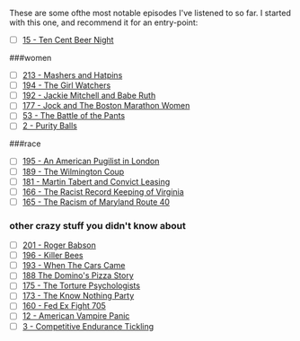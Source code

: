These are some ofthe most notable episodes I've listened to so far.  I started with this one, and recommend it for an entry-point:

- [ ] [15 - Ten Cent Beer Night](http://thedollop.libsyn.com/ten-cent-beer-night)

###women
- [ ] [213 - Mashers and Hatpins](http://thedollop.libsyn.com/213-mashers-and-hatpins)
- [ ] [194 - The Girl Watchers](http://thedollop.libsyn.com/194-the-girl-watchers)
- [ ] [192 - Jackie Mitchell and Babe Ruth](http://thedollop.libsyn.com/192-jackie-mitchell-and-babe-ruth)
- [ ] [177 - Jock and The Boston Marathon Women](http://thedollop.libsyn.com/177-jock-and-the-boston-marathon-women)
- [ ] [53 - The Battle of the Pants](http://thedollop.libsyn.com/53-battle-of-the-pants)
- [ ] [2 - Purity Balls](http://thedollop.libsyn.com/dollop-vii-purity-balls)

###race
- [ ] [195 - An American Pugilist in London](http://thedollop.libsyn.com/195-an-american-pugilist-in-london)
- [ ] [189 - The Wilmington Coup](http://thedollop.libsyn.com/189-the-wilmington-coup)
- [ ] [181 - Martin Tabert and Convict Leasing](http://thedollop.libsyn.com/181-martin-tabert-and-convict-leasing)
- [ ] [166 - The Racist Record Keeping of Virginia](http://thedollop.libsyn.com/166-the-racist-record-keeping-of-virginia)
- [ ] [165 - The Racism of Maryland Route 40](http://thedollop.libsyn.com/165-the-racism-of-maryland-route-40)

### other crazy stuff you didn't know about
- [ ] [201 - Roger Babson](http://thedollop.libsyn.com/201-roger-babsons-fight)
- [ ] [196 - Killer Bees](http://thedollop.libsyn.com/196-killer-bees)
- [ ] [193 - When The Cars Came](http://thedollop.libsyn.com/193-when-the-cars-came)
- [ ] [188 The Domino's Pizza Story](http://thedollop.libsyn.com/188-the-dominos-pizza-story)
- [ ] [175 - The Torture Psychologists](http://thedollop.libsyn.com/175-the-torture-psychologists)
- [ ] [173 - The Know Nothing Party](http://thedollop.libsyn.com/173-the-know-nothing-party)
- [ ] [160 - Fed Ex Fight 705](http://thedollop.libsyn.com/160-fed-ex-fight-705)
- [ ] [12 - American Vampire Panic](http://thedollop.libsyn.com/the-dollop-xii-american-vampire-panic)
- [ ] [3 - Competitive Endurance Tickling](http://thedollop.libsyn.com/dollop-viii-competitive-extreme-tickling)
